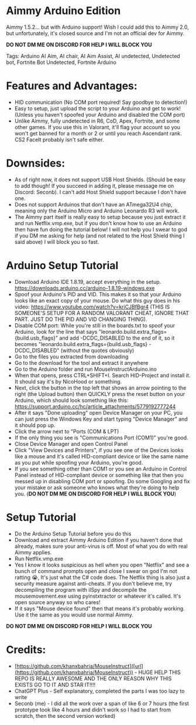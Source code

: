 # Aimmy Arduino Edition
Aimmy 1.5.2... but with Arduino support!
Wish I could add this to Aimmy 2.0, but unfortunately, it's closed source and I'm not an official dev for Aimmy.

**DO NOT DM ME ON DISCORD FOR HELP I WILL BLOCK YOU**

Tags: Arduino AI Aim, AI chair, AI Aim Assist, AI undetected, Undetected bot, Fortnite Bot Undetected, Fortnite Arduino

# Features and Advantages:
- HID communication (No COM port required! Say goodbye to detection!)
- Easy to setup, just upload the script to your Arduino and get to work! (Unless you haven't spoofed your Arduino and disabled the COM port)
- Unlike Aimmy, fully undetected in R6, CoD, Apex, Fortnite, and some other games. If you use this in Valorant, it'll flag your account so you won't get banned for a month or 2 or until you reach Ascendant rank. CS2 FaceIt probably isn't safe either.

# Downsides:
- As of right now, it does not support USB Host Shields. (Should be easy to add though! If you succeed in adding it, please message me on Discord: Seconb). I can't add Host Shield support because I don't have one.
- Does not support Arduinos that don't have an ATmega32U4 chip, meaning only the Arduino Micro and Arduino Leonardo R3 will work.
- The Aimmy part itself is really easy to setup because you just extract it and run Netflix.vmp.exe, but if you don't know how to use an Arduino then have fun doing the tutorial below! I will not help you I swear to god if you DM me asking for help (and not related to the Host Shield thing I said above) I will block you so fast.

# Arduino Setup Tutorial
- Download Arduino IDE 1.8.19, accept everything in the setup. https://downloads.arduino.cc/arduino-1.8.19-windows.exe
- Spoof your Arduino's PID and VID. This makes it so that your Arduino looks like an exact copy of your mouse. Do what this guy does in his video: https://www.youtube.com/watch?v=krjCJBfBgr4 (THIS IS SOMEONE'S SETUP FOR A RANDOM VALORANT CHEAT, IGNORE THAT PART. JUST DO THE PID AND VID CHANGING THING).
- Disable COM port: While you're still in the boards.txt to spoof your Arduino, look for the line that says "leonardo.build.extra_flags={build.usb_flags}" and add -DCDC_DISABLED to the end of it, so it becomes "leonardo.build.extra_flags={build.usb_flags} -DCDC_DISABLED" (without the quotes obviously)
- Go to the files you extracted from downloading
- Go to the download for the tool and extract it anywhere
- Go to the Arduino folder and run MouseInstructArduino.ino
- When that opens, press CTRL+SHIFT+I. Search HID-Project and install it. It should say it's by NicoHood or something.
- Next, click the button in the top left that shows an arrow pointing to the right (the Upload button) then QUICKLY press the reset button on your Arduino, which should look something like this: https://support.arduino.cc/hc/article_attachments/5779192777244
- After it says "Done uploading" open Device Manager on your PC, you can just press the Windows Key and start typing "Device Manager" and it should pop up.
- Click the arrow next to "Ports (COM & LPT)
- If the only thing you see is "Communications Port (COM1)" you're good.
- Close Device Manager and open Control Panel
- Click "View Devices and Printers", if you see one of the Devices looks like a mouse and it's called HID-compliant device or like the same name as you put while spoofing your Arduino, you're good.
- If you see something other than COM1 or you see an Arduino in Control Panel instead of HID-compliant device or something like that then you messed up in disabling COM port or spoofing. Do some Googling and fix your mistake or ask someone who knows what they're doing to help you. (**DO NOT DM ME ON DISCORD FOR HELP I WILL BLOCK YOU**)

# Setup Tutorial
- Do the Arduino Setup Tutorial before you do this
- Download and extract Aimmy Arduino Edition if you haven't done that already, makes sure your anti-virus is off. Most of what you do with real Aimmy applies.
- Run Netflix.vmp.exe
- Yes I know it looks suspicious as hell when you open "Netflix" and see a bunch of command prompts open and close I swear on god I'm not ratting 😭, It's just what the C# code does. The Netflix thing is also just a security measure against anti-cheats. If you don't believe me, try decompiling the program with ilSpy and decompile the mousemovement.exe using pyinstxtractor or whatever it's called. It's open source anyway so who cares!
- If it says "Mouse device found" then that means it's probably working. Use it the same as you would use normal Aimmy.

**DO NOT DM ME ON DISCORD FOR HELP I WILL BLOCK YOU**

# Credits:
- [https://github.com/khanxbahria/MouseInstruct]([url](https://github.com/khanxbahria/MouseInstruct)) - HUGE HELP THIS REPO IS REALLY AWESOME AND THE ONLY REASON WHY THIS EXISTS GO TO IT AND STAR IT!!!!
- ChatGPT Plus - Self explanatory, completed the parts I was too lazy to write
- Seconb (me) - I did all the work over a span of like 6 or 7 hours (the first prototype took like 4 hours and didn't work so I had to start from scratch, then the second version worked)

